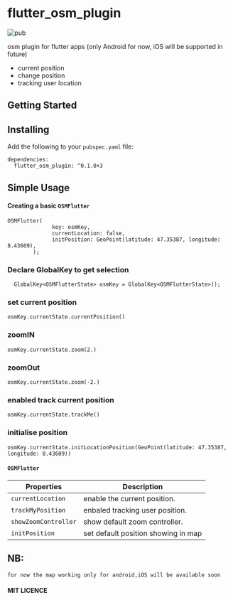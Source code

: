 # flutter_osm_plugin
![pub](https://img.shields.io/badge/pub-v0.1.0%2B3-orange)

osm plugin for flutter apps (only Android for now, iOS will be supported in future)

* current position
* change position 
* tracking user location
  
## Getting Started


## Installing

Add the following to your `pubspec.yaml` file:

    dependencies:
      flutter_osm_plugin: ^0.1.0+3
## Simple Usage
#### Creating a basic `OSMFlutter`

    OSMFlutter(
                  key: osmKey,
                  currentLocation: false,
                  initPosition: GeoPoint(latitude: 47.35387, longitude: 8.43609),
            );

### Declare GlobalKey to get selection

`  GlobalKey<OSMFlutterState> osmKey = GlobalKey<OSMFlutterState>();`

### set current position

` osmKey.currentState.currentPosition() `

### zoomIN

` osmKey.currentState.zoom(2.) `


### zoomOut

` osmKey.currentState.zoom(-2.) `

### enabled track current position

` osmKey.currentState.trackMe() `

### initialise position

` osmKey.currentState.initLocationPosition(GeoPoint(latitude: 47.35387, longitude: 8.43609)) `

####  `OSMFlutter`
| Properties           | Description                         |
| -------------------- | ----------------------------------- |
| `currentLocation`    | enable the current position.        |
| `trackMyPosition`    | enbaled tracking user position.     |
| `showZoomController` | show default zoom controller.       |
| `initPosition`       | set default position showing in map |

## NB:
`for now the map working only for android,iOS will be available soon `

#### MIT LICENCE
